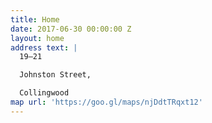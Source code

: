 ```yaml
---
title: Home
date: 2017-06-30 00:00:00 Z
layout: home
address text: |
  19—21

  Johnston Street,

  Collingwood
map url: 'https://goo.gl/maps/njDdtTRqxt12'
---
```


